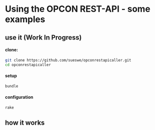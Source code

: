 # Using the OPCON REST-API - some examples

## use it (Work In Progress)

#### clone:

~~~ sh
git clone https://github.com/sueswe/opconrestapicaller.git
cd opconrestapicaller
~~~

#### setup

~~~ sh
bundle
~~~


#### configuration

~~~ sh
rake
~~~

## how it works
